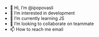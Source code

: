 - 👋 Hi, I’m @ipopovasli
- 👀 I’m interested in development
- 🌱 I’m currently learning JS
- 💞️ I’m looking to collaborate on teammate
- 📫 How to reach me email


<!---
ipopovasli/ipopovasli is a ✨ special ✨ repository because its `README.md` (this file) appears on your GitHub profile.
You can click the Preview link to take a look at your changes.
--->
